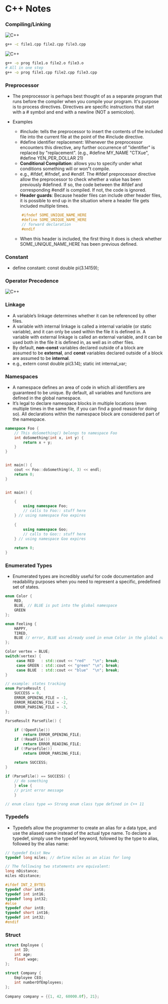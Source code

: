 # C++ Notes

### Compiling/Linking
![C++](img/Compile.png)

```bash
g++ -c file1.cpp file2.cpp file3.cpp
```

![C++](img/Link.png)

```bash
g++ -o prog file1.o file2.o file3.o
# All in one step
g++ -o prog file1.cpp file2.cpp file3.cpp
```


### Preprocessor
- The preprocessor is perhaps best thought of as a separate program that runs before the compiler when you compile your program. It's purpose is to process directives. Directives are specific instructions that start with a # symbol and end with a newline (NOT a semicolon). 

- Examples
	- #include: tells the preprocessor to insert the contents of the included file into the current file at the point of the #include directive. 
	- #define identifier replacement: Whenever the preprocessor encounters this directive, any further occurrence of "identifier" is replaced by "replacement". (e.g., #define MY_NAME "CTXue", #define YEN_PER_DOLLAR 21) 
	- __Conditional Compilation__: allows you to specify under what conditions something will or won‟t compile. 
	- e.g., #ifdef, #ifndef, and #endif. The #ifdef preprocessor directive allow the preprocessor to check whether a value has been previously #defined. If so, the code between the #ifdef and corresponding #endif is compiled. If not, the code is ignored.
	- __Header guards__: Because header files can include other header files, it is possible to end up in the situation where a header file gets included multiple times.

	```cpp
		#ifndef SOME_UNIQUE_NAME_HERE
		#define SOME_UNIQUE_NAME_HERE
		// forward declaration
		#endif
	```
	- When this header is included, the first thing it does is check whether SOME_UNIQUE_NAME_HERE has been previous defined. 

### Constant
- define constant: const double pi(3.14159);

### Operator Precedence 
![C++](img/prec.png)

### Linkage
- A variable’s linkage determines whether it can be referenced by other files.
- A variable with internal linkage is called a internal variable (or static variable), and it can only be used within the file it is defined in. A variable with external linkage is called an external variable, and it can be used both in the file it is defined in, as well as in other files.
- By default, __non-const__ variables declared outside of a block are assumed to be __external__, and __const__ variables declared outside of a block are assumed to be __internal__.
- e.g., extern const double pi(3.14);  static int internal_var;

### Namespaces
- A namespace defines an area of code in which all identifiers are guaranteed to be unique. By default, all variables and functions are defined in the global namespace.
- It’s legal to declare namespace blocks in multiple locations (even multiple times in the same file, if you can find a good reason for doing so). All declarations within the namespace block are considered part of the namespace.

```cpp
namespace Foo {
    // This doSomething() belongs to namespace Foo
    int doSomething(int x, int y) {
        return x + y;
    }
}


int main() {		
    cout << Foo::doSomething(4, 3) << endl;
    return 0;
}


int main() {

    {
        using namespace Foo;
        // calls to Foo:: stuff here
    } // using namespace Foo expires
 
    {
        using namespace Goo;
        // calls to Goo:: stuff here
    } // using namespace Goo expires
 
    return 0;
}
```

### Enumerated Types
- Enumerated types are incredibly useful for code documentation and readability purposes when you need to represent a specific, predefined set of states.

```cpp
enum Color {
	RED,
	BLUE, // BLUE is put into the global namespace
	GREEN
};

enum Feeling {
	HAPPY,
	TIRED,
	BLUE // error, BLUE was already used in enum Color in the global namespace
};

Color vertex = BLUE;
switch(vertex) {
     case RED   : std::cout << "red"   "\n"; break;
     case GREEN : std::cout << "green" "\n"; break;
     case BLUE  : std::cout << "blue"  "\n"; break;
}

// example: states tracking
enum ParseResult {
    SUCCESS = 0,
    ERROR_OPENING_FILE = -1,
    ERROR_READING_FILE = -2,
    ERROR_PARSING_FILE = -3,
};
 
ParseResult ParseFile() {

    if (!OpenFile())
        return ERROR_OPENING_FILE;
    if (!ReadFile())
        return ERROR_READING_FILE;
    if (!Parsefile())
        return ERROR_PARSING_FILE;
 
    return SUCCESS;
}

if (ParseFile() == SUCCESS) {
    // do something
    } else {
    // print error message
    }

// enum class type => Strong enum class type defined in C++ 11
```

### Typedefs
- Typedefs allow the programmer to create an alias for a data type, and use the aliased name instead of the actual type name. To declare a typedef, simply use the typedef keyword, followed by the type to alias, followed by the alias name:

```cpp
// typedef Exist New
typedef long miles; // define miles as an alias for long

// The following two statements are equivalent:
long nDistance;
miles nDistance;

#ifdef INT_2_BYTES
typedef char int8;
typedef int int16;
typedef long int32;
#else
typedef char int8;
typedef short int16;
typedef int int32;
#endif

```

### Struct
```cpp
struct Employee {
    int ID;
    int age;
    float wage;
};
 
struct Company {
    Employee CEO;
    int numberOfEmployees;
};
 
Company company = {{1, 42, 60000.0f}, 21};

```
